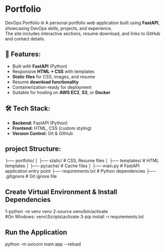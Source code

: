 # Portfolio
DevOps Portfolio 🌐
A personal portfolio web application built using **FastAPI**, showcasing DevOps skills, projects, and experience.  
The site includes interactive sections, resume download, and links to GitHub and contact details.

## 🚀 Features:
- Built with **FastAPI** (Python)
- Responsive **HTML + CSS** with templates
- **Static files** for CSS, images, and resume
- Resume **download functionality**
- Containerization-ready for deployment
- Suitable for hosting on **AWS EC2**, **S3**, or **Docker**

## 🛠 Tech Stack:
- **Backend:** FastAPI (Python)
- **Frontend:** HTML, CSS (custom styling)
- **Version Control:** Git & GitHub

## project Structure:
├── portfolio/
│ ├── static/ # CSS, Resume files
│ ├── templates/ # HTML templates
│ ├── pycache/ # Cache files
│
├── main.py # FastAPI application entry point
├── requirements.txt # Python dependencies
├── .gitignore # Git ignore file


## Create Virtual Environment & Install Dependencies
1-python -m venv venv
2-source venv/bin/activate    
#On Windows: venv\Scripts\activate
3-pip install -r requirements.txt


## Run the Application
python -m uvicorn main:app --reload
